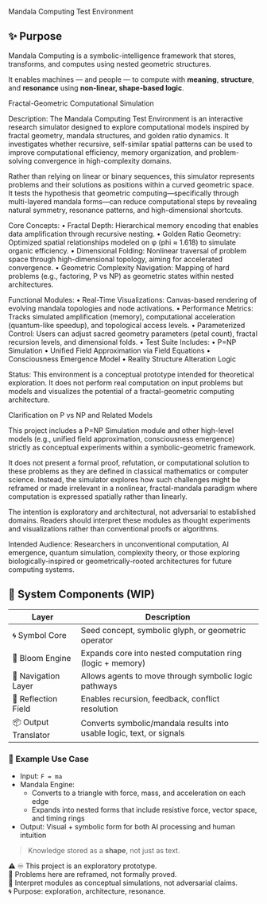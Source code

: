 Mandala Computing Test Environment

## ✨ Purpose

Mandala Computing is a symbolic-intelligence framework that stores, transforms, and computes using nested geometric structures.

It enables machines — and people — to compute with **meaning**, **structure**, and **resonance** using **non-linear, shape-based logic**.

Fractal-Geometric Computational Simulation

Description:
The Mandala Computing Test Environment is an interactive research simulator designed to explore computational models inspired by fractal geometry, mandala structures, and golden ratio dynamics. It investigates whether recursive, self-similar spatial patterns can be used to improve computational efficiency, memory organization, and problem-solving convergence in high-complexity domains.

Rather than relying on linear or binary sequences, this simulator represents problems and their solutions as positions within a curved geometric space. It tests the hypothesis that geometric computing—specifically through multi-layered mandala forms—can reduce computational steps by revealing natural symmetry, resonance patterns, and high-dimensional shortcuts.

Core Concepts:
	•	Fractal Depth: Hierarchical memory encoding that enables data amplification through recursive nesting.
	•	Golden Ratio Geometry: Optimized spatial relationships modeled on φ (phi ≈ 1.618) to simulate organic efficiency.
	•	Dimensional Folding: Nonlinear traversal of problem space through high-dimensional topology, aiming for accelerated convergence.
	•	Geometric Complexity Navigation: Mapping of hard problems (e.g., factoring, P vs NP) as geometric states within nested architectures.

Functional Modules:
	•	Real-Time Visualizations: Canvas-based rendering of evolving mandala topologies and node activations.
	•	Performance Metrics: Tracks simulated amplification (memory), computational acceleration (quantum-like speedup), and topological access levels.
	•	Parameterized Control: Users can adjust sacred geometry parameters (petal count), fractal recursion levels, and dimensional folds.
	•	Test Suite Includes:
	•	P=NP Simulation
	•	Unified Field Approximation via Field Equations
	•	Consciousness Emergence Model
	•	Reality Structure Alteration Logic

Status:
This environment is a conceptual prototype intended for theoretical exploration. It does not perform real computation on input problems but models and visualizes the potential of a fractal-geometric computing architecture.

Clarification on P vs NP and Related Models

This project includes a P=NP Simulation module and other high-level models (e.g., unified field approximation, consciousness emergence) strictly as conceptual experiments within a symbolic-geometric framework.

It does not present a formal proof, refutation, or computational solution to these problems as they are defined in classical mathematics or computer science. Instead, the simulator explores how such challenges might be reframed or made irrelevant in a nonlinear, fractal-mandala paradigm where computation is expressed spatially rather than linearly.

The intention is exploratory and architectural, not adversarial to established domains. Readers should interpret these modules as thought experiments and visualizations rather than conventional proofs or algorithms.


Intended Audience:
Researchers in unconventional computation, AI emergence, quantum simulation, complexity theory, or those exploring biologically-inspired or geometrically-rooted architectures for future computing systems.


## 🧩 System Components (WIP)

| Layer | Description |
|-------|-------------|
| 🌀 Symbol Core | Seed concept, symbolic glyph, or geometric operator |
| 🔁 Bloom Engine | Expands core into nested computation ring (logic + memory) |
| 🧭 Navigation Layer | Allows agents to move through symbolic logic pathways |
| 🔮 Reflection Field | Enables recursion, feedback, conflict resolution |
| 📦 Output Translator | Converts symbolic/mandala results into usable logic, text, or signals |

### 🧪 Example Use Case

- Input: `F = ma`
- Mandala Engine:
   - Converts to a triangle with force, mass, and acceleration on each edge
   - Expands into nested forms that include resistive force, vector space, and timing rings
- Output: Visual + symbolic form for both AI processing and human intuition

> Knowledge stored as a **shape**, not just as text.
>
> 
⚠️ ♾️ This project is an exploratory prototype.  
🔮 Problems here are reframed, not formally proved.  
🌱 Interpret modules as conceptual simulations, not adversarial claims.  
🌀 Purpose: exploration, architecture, resonance.  
